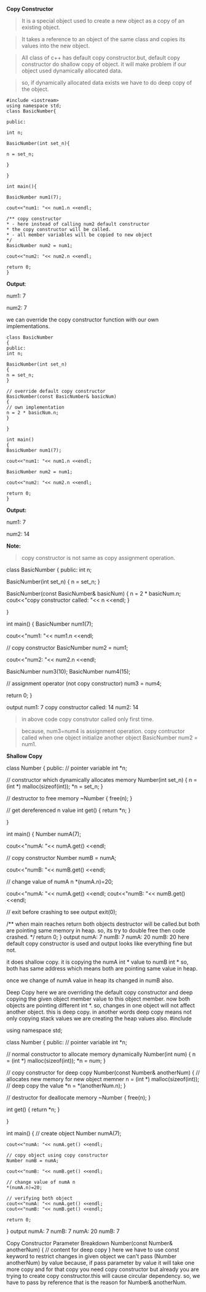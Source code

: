 **Copy Constructor**

> It is a special object used to create a new object as a copy of an existing object.

>It takes a reference to an object of the same class and copies its values into the new object.

>All class of c++ has default copy constructor.but, default copy constructor do shallow copy of object. it will make problem if our object used dynamically allocated data.

>so, if dynamically allocated data exists we have to do deep copy of the object.


    #include <iostream>
    using namespace std;
    class BasicNumber{

    public:

    int n;

    BasicNumber(int set_n){

    n = set_n; 
  
    }    

    }

    int main(){

    BasicNumber num1(7);

    cout<<"num1: "<< num1.n <<endl;

    /** copy constructor
    * - here instead of calling num2 default constructor
    * the copy constructor will be called.
    * - all member variables will be copied to new object 
    */
    BasicNumber num2 = num1;
    
    cout<<"num2: "<< num2.n <<endl;

    return 0;
    }

**Output**:

num1: 7

num2: 7

we can override the copy constructor function with our own implementations.

    class BasicNumber
    {
    public:
    int n;

    BasicNumber(int set_n)
    {
    n = set_n; 
    }    

    // override default copy constructor
    BasicNumber(const BasicNumber& basicNum)
    {
    // own implementation
    n = 2 * basicNum.n; 
    }  

    }

    int main()
    {
    BasicNumber num1(7);

    cout<<"num1: "<< num1.n <<endl;

    BasicNumber num2 = num1;
    
    cout<<"num2: "<< num2.n <<endl;

    return 0;
    } 

**Output:**

num1: 7

num2: 14


**Note:**

> copy constructor is not same as copy assignment operation.

class BasicNumber
{
public:
int n;

BasicNumber(int set_n)
{
n = set_n; 
}    

BasicNumber(const BasicNumber& basicNum)
{
n = 2 * basicNum.n; 
cout<<"copy constructor called: "<< n <<endl;
}  

}

int main()
{
BasicNumber num1(7);

cout<<"num1: "<< num1.n <<endl;
    
// copy constructor
BasicNumber num2 = num1;
    
cout<<"num2: "<< num2.n <<endl;

BasicNumber num3(10);
BasicNumber num4(15);

//  assignment operator (not copy constructor)
num3 = num4;

return 0;
}

output
num1: 7
copy constructor called: 14
num2: 14

> in above code copy construtor called only first time.

> because, num3=num4 is assignment operation. copy contructor called when one object initialize another object BasicNumber num2 = num1.

**Shallow Copy**

  class Number
  {
  public:
  // pointer variable
  int *n;

  // constructor which dynamically allocates memory
  Number(int set_n)
  {
  n = (int *) malloc(sizeof(int));
  *n = set_n; 
  } 
  
  // destructor to free memory
  ~Number
  {
  free(n);
  }   

  // get dereferenced n value
  int get()
  {
  return *n;
  }

  }

  int main()
  {
  Number numA(7);

  cout<<"numA: "<< numA.get() <<endl;
    
  // copy constructor
  Number numB = numA;
    
  cout<<"numB: "<< numB.get() <<endl;

  // change value of numA n 
  *(numA.n)=20;

  cout<<"numA: "<< numA.get() <<endl;
  cout<<"numB: "<< numB.get() <<endl;
    
  // exit before crashing to see output
  exit(0);

  /**
  when main reaches return both objects destructor will be called.but both are pointing same memory in heap. so, its try to 
  double free then code crashed.
  */
  return 0;
  }
output
numA: 7
numB: 7
numA: 20
numB: 20
here default copy constructor is used and output looks like everything fine but not.

it does shallow copy. it is copying the numA int * value to numB int * so, both has same address which means both are pointing same value in heap.

once we change of numA value in heap its changed in numB also.

Deep Copy
here we are overriding the default copy constructor and deep copying the given object member value to this object member.
now both objects are pointing different int *. so, changes in one object will not affect another object. this is deep copy.
in another words deep copy means not only copying stack values we are creating the heap values also.
#include <iostream>

using namespace std;

class Number
{
public:
  // pointer variable
  int *n;

  // normal constructor to allocate memory dynamically
  Number(int num)
  {
    n = (int *) malloc(sizeof(int));
    *n = num; 
  } 

  // copy constructor for deep copy
  Number(const Number& anotherNum)
  {
    // allocates new memory for new object memner
     n = (int *) malloc(sizeof(int));
    // deep copy the value
    *n = *(anotherNum.n);
  }
  
  // destructor for deallocate memory
  ~Number
  {
    free(n);
  }   

  int get()
  {
    return *n;
  }

}

int main()
{
    // create object
    Number numA(7);

    cout<<"numA: "<< numA.get() <<endl;
    
    // copy object using copy constructor
    Number numB = numA;
    
    cout<<"numB: "<< numB.get() <<endl;

    // change value of numA n 
    *(numA.n)=20;

    // verifying both object
    cout<<"numA: "<< numA.get() <<endl;
    cout<<"numB: "<< numB.get() <<endl;
    
    return 0;
}
output
numA: 7
numB: 7
numA: 20
numB: 7

Copy Constructor Parameter Breakdown
Number(const Number& anotherNum)
  {
   // content for deep copy
  }
here we have to use const keyword to restrict changes in given object
we can't pass (Number anotherNum) by value because, if pass parameter by value it will take one more copy and for that copy you need copy constructor but already you are trying to create copy constructor.this will cause circular dependency. so, we have to pass by reference that is the reason for Number& anotherNum.
